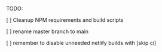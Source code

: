 TODO:

[ ] Cleanup NPM requirements and build scripts

[ ] rename master branch to main

[ ] remember to disable unneeded netlify builds with [skip ci]
